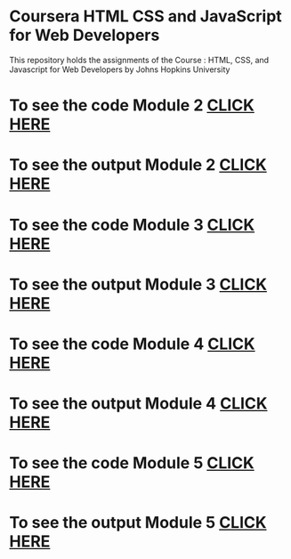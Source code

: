 # Coursera HTML CSS and JavaScript for Web Developers
This repository holds the assignments of the Course : HTML, CSS, and Javascript for Web Developers by Johns Hopkins University

# To see the code Module 2 [CLICK HERE](https://github.com/sherazkhanbaloch/Coursera-HTML-CSS-and-JavaScript-for-Web-Developers/tree/main/module-2)
# To see the output Module 2 [CLICK HERE](https://sherazkhanbaloch.github.io/Coursera-HTML-CSS-and-JavaScript-for-Web-Developers/module-2/index.html)
# To see the code Module 3 [CLICK HERE](https://github.com/sherazkhanbaloch/Coursera-HTML-CSS-and-JavaScript-for-Web-Developers/tree/main/Module-3)
# To see the output Module 3 [CLICK HERE](https://sherazkhanbaloch.github.io/Coursera-HTML-CSS-and-JavaScript-for-Web-Developers/Module-3/index.html)
# To see the code Module 4 [CLICK HERE](https://github.com/sherazkhanbaloch/Coursera-HTML-CSS-and-JavaScript-for-Web-Developers/tree/main/Module-4)
# To see the output Module 4 [CLICK HERE](https://sherazkhanbaloch.github.io/Coursera-HTML-CSS-and-JavaScript-for-Web-Developers/Module-4/index.html)
# To see the code Module 5 [CLICK HERE](https://github.com/sherazkhanbaloch/Coursera-HTML-CSS-and-JavaScript-for-Web-Developers/tree/main/Module-5)
# To see the output Module 5 [CLICK HERE](https://sherazkhanbaloch.github.io/Coursera-HTML-CSS-and-JavaScript-for-Web-Developers/Module-5/index.html)
